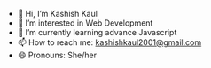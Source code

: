 - 👋 Hi, I’m Kashish Kaul
- 👀 I’m interested in Web Development
- 🌱 I’m currently learning advance Javascript
- 📫 How to reach me: kashishkaul2001@gmail.com
- 😄 Pronouns: She/her
<!---
itskaulkashish/itskaulkashish is a ✨ special ✨ repository because its `README.md` (this file) appears on your GitHub profile.
You can click the Preview link to take a look at your changes.
--->
